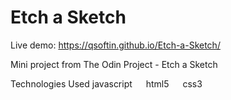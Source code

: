 # Etch a Sketch

Live demo: https://qsoftin.github.io/Etch-a-Sketch/

 Mini project from The Odin Project - Etch a Sketch

Technologies Used
javascript   html5   css3
